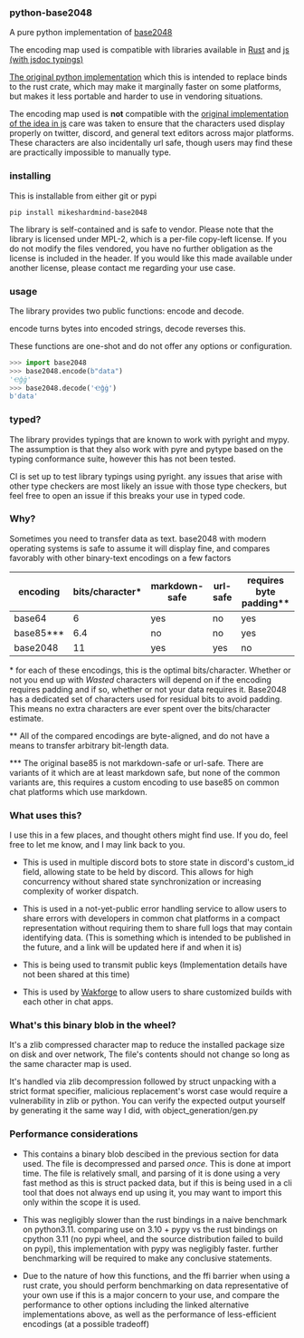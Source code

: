 ### python-base2048

A pure python implementation of [base2048](https://github.com/ionite34/base2048)


The encoding map used is compatible with libraries available in
[Rust](https://github.com/LLFourn/rust-base2048) and
[js (with jsdoc typings)](https://www.npmjs.com/package/@mikeshardmind/base2048)

[The original python implementation](https://github.com/ionite34/base2048) which
this is intended to replace binds to the rust crate, which may make it marginally
faster on some platforms, but makes it less portable
and harder to use in vendoring situations.

The encoding map used is **not** compatible with the
[original implementation of the idea in js](https://github.com/qntm/base2048)
care was taken to ensure that the characters used display properly on
twitter, discord, and general text editors across major platforms.
These characters are also incidentally url safe, though users may find these are
practically impossible to manually type.

### installing

This is installable from either git or pypi

```
pip install mikeshardmind-base2048
```

The library is self-contained and is safe to vendor. Please note that the library
is licensed under MPL-2, which is a per-file copy-left license. If you do not modify
the files vendored, you have no further obligation as the license is included
in the header. If you would like this made available under another license, please
contact me regarding your use case.


### usage

The library provides two public functions: encode and decode.

encode turns bytes into encoded strings, decode reverses this.

These functions are one-shot and do not offer any options or configuration.

```py
>>> import base2048
>>> base2048.encode(b"data")
'Ҽĝġ'
>>> base2048.decode('Ҽĝġ')
b'data'
```


### typed?

The library provides typings that are known to work with pyright and mypy.
The assumption is that they also work with pyre and pytype based on the typing conformance suite,
however this has not been tested.

CI is set up to test library typings using pyright. any issues that arise with other type checkers
are most likely an issue with those type checkers, but feel free to open an issue if this breaks your
use in typed code.

### Why?

Sometimes you need to transfer data as text. base2048 with modern operating systems
is safe to assume it will display fine, and compares favorably with other
binary-text encodings on a few factors


| encoding     | bits/character\* | markdown-safe | url-safe | requires byte padding\*\* |
| ------------ | ---------------- | ------------- | -------- | ------------------------- |
| base64       | 6                | yes           | no       | yes                       |
| base85\*\*\* | 6.4              | no            | no       | yes                       |
| base2048     | 11               | yes           | yes      | no                        |


\* for each of these encodings, this is the optimal bits/character. Whether or not
    you end up with *Wasted* characters will depend on if the encoding requires
    padding and if so, whether or not your data requires it.
    Base2048 has a dedicated set of characters used for residual bits to avoid
    padding. This means no extra characters are ever spent over the bits/character
    estimate.

\*\* All of the compared encodings are byte-aligned, and do not have a means to
    transfer arbitrary bit-length data.

\*\*\* The original base85 is not markdown-safe or url-safe. There are variants
    of it which are at least markdown safe, but none of the common variants are,
    this requires a custom encoding to use base85 on common chat
    platforms which use markdown.


### What uses this?

I use this in a few places, and thought others might find use.
If you do, feel free to let me know, and I may link back to you.

- This is used in multiple discord bots to store state in discord's custom_id field,
  allowing state to be held by discord. This allows for high concurrency without
  shared state synchronization or increasing complexity of worker dispatch.

- This is used in a not-yet-public error handling service to allow users to share
  errors with developers in common chat platforms in a compact representation
  without requiring them to share full logs that may contain identifying data.
  (This is something which is intended to be published in the future, and a
  link will be updated here if and when it is)

- This is being used to transmit public keys
  (Implementation details have not been shared at this time)

- This is used by [Wakforge](https://wakforge.org) to allow users to
  share customized builds with each other in chat apps.


### What's this binary blob in the wheel?

It's a zlib compressed character map to reduce the installed package size on disk
and over network, The file's contents should not change so long as the same character map is used.

It's handled via zlib decompression followed by struct unpacking with a strict
format specifier, malicious replacement's worst case would require a vulnerability
in zlib or python. You can verify the expected output yourself by generating it the same
way I did, with object_generation/gen.py


### Performance considerations

- This contains a binary blob descibed in the previous section for data used.
The file is decompressed and parsed *once*. This is done at import time.
The file is relatively small, and parsing of it is done using a very fast method
as this is struct packed data, but if this is being
used in a cli tool that does not always end up using it, you may want to import this
only within the scope it is used.

- This was negligibly slower than the rust bindings in a naive benchmark on python3.11.
comparing use on 3.10 + pypy vs the rust bindings on cpython 3.11
(no pypi wheel, and the source distribution failed to build on pypi),
this implementation with pypy was negligibly faster.
further benchmarking will be required to make any conclusive statements.

- Due to the nature of how this functions, and the ffi barrier when using a rust crate,
you should perform benchmarking on data representative of your own use if this is a
major concern to your use, and compare the performance to other options including the
linked alternative implementations above, as well as the performance of
less-efficient encodings (at a possible tradeoff)